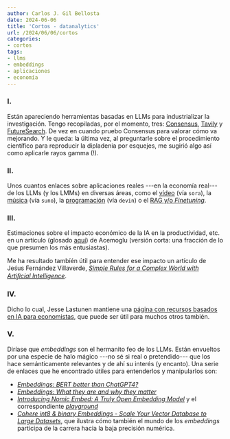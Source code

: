 ```yaml
---
author: Carlos J. Gil Bellosta
date: 2024-06-06
title: 'Cortos - datanalytics'
url: /2024/06/06/cortos
categories:
- cortos
tags:
- llms
- embeddings
- aplicaciones
- economía
---
```


### I.

Están apareciendo herramientas basadas en LLMs para industrializar la investigación. Tengo recopiladas, por el momento, tres:
[Consensus](https://consensus.app/search/),
[Tavily](https://docs.tavily.com/blog/building-gpt-researcher) y
[FutureSearch](https://futuresearch.ai/). De vez en cuando pruebo Consensus para valorar cómo va mejorando. Y le queda: la última vez, al preguntarle sobre el procedimiento científico para reproducir la dipladenia por esquejes, me sugirió algo así como aplicarle rayos gamma (!).

### II.

Unos cuantos enlaces sobre aplicaciones reales ---en la economía real--- de los LLMs (y los LMMs) en diversas áreas, como el
[vídeo](https://marginalrevolution.com/marginalrevolution/2024/02/what-will-the-main-commercial-uses-be-for-sora.html) (vía `sora`),
la [música](https://marginalrevolution.com/marginalrevolution/2024/03/my-review-of-suno-ai-generated-music.html) (vía `suno`),
la [programación](https://thezvi.wordpress.com/2024/03/18/on-devin/) (vía `devin`) o
el [RAG y/o _Finetuning_](https://towardsdatascience.com/rag-vs-finetuning-which-is-the-best-tool-to-boost-your-llm-application-94654b1eaba7).

### III.

Estimaciones sobre el impacto económico de la IA en la productividad, etc. en un artículo (glosado [aquí](https://marginalrevolution.com/marginalrevolution/2024/04/the-simple-macroeconomics-of-ai.html)) de Acemoglu (versión corta: una fracción de lo que presumen los más entusiastas).

Me ha resultado tambíén útil para entender ese impacto un artículo de Jeśus Fernández Villaverde, [_Simple Rules for a Complex World with Artiﬁcial Intelligence_](https://papers.ssrn.com/sol3/papers.cfm?abstract_id=3559378).

### IV.

Dicho lo cual, Jesse Lastunen mantiene una
[página con recursos basados en IA para economistas](https://sites.google.com/view/lastunen/ai-for-economists),
que puede ser útil para muchos otros también.


### V.

Diríase que  _embeddings_ son el hermanito feo de los LLMs. Están envueltos por una especie de halo mágico ---no sé si real o pretendido--- que los hace semánticamente relevantes y de ahí su interés (y encanto). Una serie de enlaces que he encontrado útiles para entenderlos y manipularlos son:

- [_Embeddings: BERT better than ChatGPT4?_](https://medium.com/@avinash.patil.0909/bert-embedding-vs-chatgpt4-embeddings-8cf023023fe7)
- [_Embeddings: What they are and why they matter_](https://simonwillison.net/2023/Oct/23/embeddings/)
- [_Introducing Nomic Embed: A Truly Open Embedding Model_](https://blog.nomic.ai/posts/nomic-embed-text-v1) y el correspondiente [_playground_](https://simonwillison.net/2024/Feb/15/adaptive-retrieval-with-matryoshka-embeddings/)
- [_Cohere int8 & binary Embeddings - Scale Your Vector Database to Large Datasets_](https://simonwillison.net/2024/Mar/26/cohere-int8-binary-embeddings/), que ilustra cómo también el mundo de los _embeddings_ participa de la carrera hacia la baja precisión numérica.





